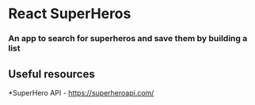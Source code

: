 # React SuperHeros

### An app to search for superheros and save them by building a list

## Useful resources

\*SuperHero API - https://superheroapi.com/
